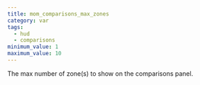 ```yaml
---
title: mom_comparisons_max_zones
category: var
tags:
  - hud
  - comparisons
minimum_value: 1
maximum_value: 10
---
```


The max number of zone(s) to show on the comparisons panel.